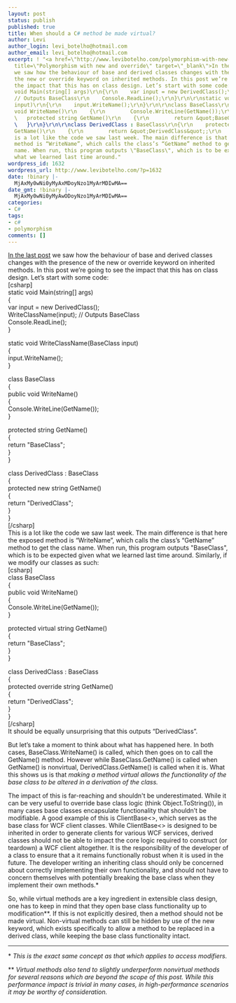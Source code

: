 ```yaml
---
layout: post
status: publish
published: true
title: When should a C# method be made virtual?
author: Levi
author_login: levi_botelho@hotmail.com
author_email: levi_botelho@hotmail.com
excerpt: ! "<a href=\"http://www.levibotelho.com/polymorphism-with-new-and-override/\"
  title=\"Polymorphism with new and override\" target=\"_blank\">In the last post</a>
  we saw how the behaviour of base and derived classes changes with the presence of
  the new or override keyword on inherited methods. In this post we’re going to see
  the impact that this has on class design. Let’s start with some code:\r\n[csharp]\r\nstatic
  void Main(string[] args)\r\n{\r\n    var input = new DerivedClass();\r\n    WriteClassName(input);
  // Outputs BaseClass\r\n    Console.ReadLine();\r\n}\r\n\r\nstatic void WriteClassName(BaseClass
  input)\r\n{\r\n    input.WriteName();\r\n}\r\n\r\nclass BaseClass\r\n{\r\n    public
  void WriteName()\r\n    {\r\n        Console.WriteLine(GetName());\r\n    }\r\n\r\n
  \   protected string GetName()\r\n    {\r\n        return &quot;BaseClass&quot;;\r\n
  \   }\r\n}\r\n\r\nclass DerivedClass : BaseClass\r\n{\r\n    protected new string
  GetName()\r\n    {\r\n        return &quot;DerivedClass&quot;;\r\n    }\r\n}\r\n[/csharp]\r\nThis
  is a lot like the code we saw last week. The main difference is that here the exposed
  method is “WriteName”, which calls the class’s “GetName” method to get the class
  name. When run, this program outputs \"BaseClass\", which is to be expected given
  what we learned last time around."
wordpress_id: 1632
wordpress_url: http://www.levibotelho.com/?p=1632
date: !binary |-
  MjAxMy0wNi0yMyAxMDoyNzo1MyArMDIwMA==
date_gmt: !binary |-
  MjAxMy0wNi0yMyAwODoyNzo1MyArMDIwMA==
categories:
- C#
tags:
- c#
- polymorphism
comments: []
---
```

<p><a href="http://www.levibotelho.com/polymorphism-with-new-and-override/" title="Polymorphism with new and override" target="_blank">In the last post</a> we saw how the behaviour of base and derived classes changes with the presence of the new or override keyword on inherited methods. In this post we’re going to see the impact that this has on class design. Let’s start with some code:<br />
[csharp]<br />
static void Main(string[] args)<br />
{<br />
    var input = new DerivedClass();<br />
    WriteClassName(input); // Outputs BaseClass<br />
    Console.ReadLine();<br />
}</p>
<p>static void WriteClassName(BaseClass input)<br />
{<br />
    input.WriteName();<br />
}</p>
<p>class BaseClass<br />
{<br />
    public void WriteName()<br />
    {<br />
        Console.WriteLine(GetName());<br />
    }</p>
<p>    protected string GetName()<br />
    {<br />
        return &quot;BaseClass&quot;;<br />
    }<br />
}</p>
<p>class DerivedClass : BaseClass<br />
{<br />
    protected new string GetName()<br />
    {<br />
        return &quot;DerivedClass&quot;;<br />
    }<br />
}<br />
[/csharp]<br />
This is a lot like the code we saw last week. The main difference is that here the exposed method is “WriteName”, which calls the class’s “GetName” method to get the class name. When run, this program outputs "BaseClass", which is to be expected given what we learned last time around.<a id="more"></a><a id="more-1632"></a> Similarly, if we modify our classes as such:<br />
[csharp]<br />
class BaseClass<br />
{<br />
    public void WriteName()<br />
    {<br />
        Console.WriteLine(GetName());<br />
    }</p>
<p>    protected virtual string GetName()<br />
    {<br />
        return &quot;BaseClass&quot;;<br />
    }<br />
}</p>
<p>class DerivedClass : BaseClass<br />
{<br />
    protected override string GetName()<br />
    {<br />
        return &quot;DerivedClass&quot;;<br />
    }<br />
}<br />
[/csharp]<br />
It should be equally unsurprising that this outputs “DerivedClass”.</p>
<p>But let’s take a moment to think about what has happened here. In both cases, BaseClass.WriteName() is called, which then goes on to call the GetName() method. However while BaseClass.GetName() is called when GetName() is nonvirtual, DerivedClass.GetName() is called when it is. What this shows us is that <em>making a method virtual allows the functionality of the base class to be altered in a derivation of the class.</em></p>
<p>The impact of this is far-reaching and shouldn't be underestimated. While it can be very useful to override base class logic (think Object.ToString()), in many cases base classes encapsulate functionality that shouldn’t be modifiable. A good example of this is ClientBase<>, which serves as the base class for WCF client classes. While ClientBase<> is designed to be inherited in order to generate clients for various WCF services, derived classes should not be able to impact the core logic required to construct (or teardown) a WCF client altogether. It is the responsibility of the developer of a class to ensure that a it remains functionally robust when it is used in the future. The developer writing an inheriting class should only be concerned about correctly implementing their own functionality, and should not have to concern themselves with potentially breaking the base class when they implement their own methods.*</p>
<p>So, while virtual methods are a key ingredient in extensible class design, one has to keep in mind that they open base class functionality up to modification**. If this is not explicitly desired, then a method should not be made virtual. Non-virtual methods can still be hidden by use of the new keyword, which exists specifically to allow a method to be replaced in a derived class, while keeping the base class functionality intact.</p>
<hr />
* <em>This is the exact same concept as that which applies to access modifiers.</em></p>
<p>** <em>Virtual methods also tend to slightly underperform nonvirtual methods for several reasons which are beyond the scope of this post. While this performance impact is trivial in many cases, in high-performance scenarios it may be worthy of consideration.</em></p>
